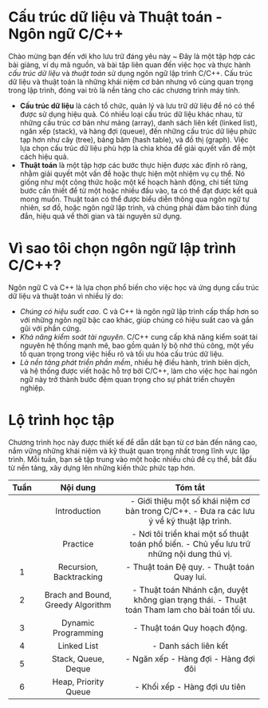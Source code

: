 # Cấu trúc dữ liệu và Thuật toán - Ngôn ngữ C/C++

Chào mừng bạn đến với kho lưu trữ đáng yêu này ~ Đây là một tập hợp các bài giảng, ví dụ mã nguồn, và bài tập liên quan đến việc học và thực hành *cấu trúc dữ liệu* và *thuật toán* sử dụng ngôn ngữ lập trình C/C++. Cấu trúc dữ liệu và thuật toán là những khái niệm cơ bản nhưng vô cùng quan trọng trong lập trình, đóng vai trò là nền tảng cho các chương trình máy tính.

* **Cấu trúc dữ liệu** là cách tổ chức, quản lý và lưu trữ dữ liệu để nó có thể được sử dụng hiệu quả. Có nhiều loại cấu trúc dữ liệu khác nhau, từ những cấu trúc cơ bản như mảng (array), danh sách liên kết (linked list), ngăn xếp (stack), và hàng đợi (queue), đến những cấu trúc dữ liệu phức tạp hơn như cây (tree), bảng băm (hash table), và đồ thị (graph). Việc lựa chọn cấu trúc dữ liệu phù hợp là chìa khóa để giải quyết vấn đề một cách hiệu quả.
* **Thuật toán** là một tập hợp các bước thực hiện được xác định rõ ràng, nhằm giải quyết một vấn đề hoặc thực hiện một nhiệm vụ cụ thể. Nó giống như một công thức hoặc một kế hoạch hành động, chi tiết từng bước cần thiết để từ một hoặc nhiều đầu vào, ta có thể đạt được kết quả mong muốn. Thuật toán có thể được biểu diễn thông qua ngôn ngữ tự nhiên, sơ đồ, hoặc ngôn ngữ lập trình, và chúng phải đảm bảo tính đúng đắn, hiệu quả về thời gian và tài nguyên sử dụng.

# Vì sao tôi chọn ngôn ngữ lập trình C/C++?

Ngôn ngữ C và C++ là lựa chọn phổ biến cho việc học và ứng dụng cấu trúc dữ liệu và thuật toán vì nhiều lý do:

* *Chúng có hiệu suất cao*. C và C++ là ngôn ngữ lập trình cấp thấp hơn so với những ngôn ngữ bậc cao khác, giúp chúng có hiệu suất cao và gần gũi với phần cứng.
* *Khả năng kiểm soát tài nguyên*. C/C++ cung cấp khả năng kiểm soát tài nguyên hệ thống mạnh mẽ, bao gồm quản lý bộ nhớ thủ công, một yếu tố quan trọng trong việc hiểu rõ và tối ưu hóa cấu trúc dữ liệu.
* *Là nền tảng phát triển phần mềm*, nhiều hệ điều hành, trình biên dịch, và hệ thống được viết hoặc hỗ trợ bởi C/C++, làm cho việc học hai ngôn ngữ này trở thành bước đệm quan trọng cho sự phát triển chuyên nghiệp.

# Lộ trình học tập

Chương trình học này được thiết kế để dẫn dắt bạn từ cơ bản đến nâng cao, nắm vững những khái niệm và kỹ thuật quan trọng nhất trong lĩnh vực lập trình. Mỗi tuần, bạn sẽ tập trung vào một hoặc nhiều chủ đề cụ thể, bắt đầu từ nền tảng, xây dựng lên những kiến thức phức tạp hơn.

| **Tuần** |            **Nội dung**           |                                           **Tóm tắt**                                           |
|:--------:|:---------------------------------:|:-----------------------------------------------------------------------------------------------:|
|          | Introduction                      | - Giới thiệu một số khái niệm cơ bản trong C/C++. - Đưa ra các lưu ý về kỹ thuật lập trình.     |
|          | Practice                          | - Nơi tôi triển khai một số thuật toán phổ biến. - Chủ yếu lưu trữ những nội dung thú vị.       |
|     1    | Recursion, Backtracking           | - Thuật toán Đệ quy. - Thuật toán Quay lui.                                                     |
|     2    | Brach and Bound, Greedy Algorithm | - Thuật toán Nhánh cận, duyệt không gian trạng thái. - Thuật toán Tham lam cho bài toán tối ưu. |
|     3    | Dynamic Programming               | - Thuật toán Quy hoạch động.                                                                    |
|     4    | Linked List                       | - Danh sách liên kết                                                                            |
|     5    | Stack, Queue, Deque               | - Ngăn xếp - Hàng đợi - Hàng đợi đôi                                                            |
|     6    | Heap, Priority Queue              | - Khối xếp - Hàng đợi ưu tiên                                                                   |







